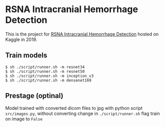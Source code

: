 # RSNA Intracranial Hemorrhage Detection

This is the project for [RSNA Intracranial Hemorrhage Detection](https://www.kaggle.com/c/rsna-intracranial-hemorrhage-detection) hosted on Kaggle in 2019.

## Train models

~~~
$ sh ./script/runner.sh -m resnet34
$ sh ./script/runner.sh -m resnet50
$ sh ./script/runner.sh -m inception_v3
$ sh ./script/runner.sh -m densenet169
~~~

## Prestage (optinal)

Model trained with converted dicom files to jpg with python script `src/images.py`, without converting change in `./script/runner.sh` flag train on image to `False`
